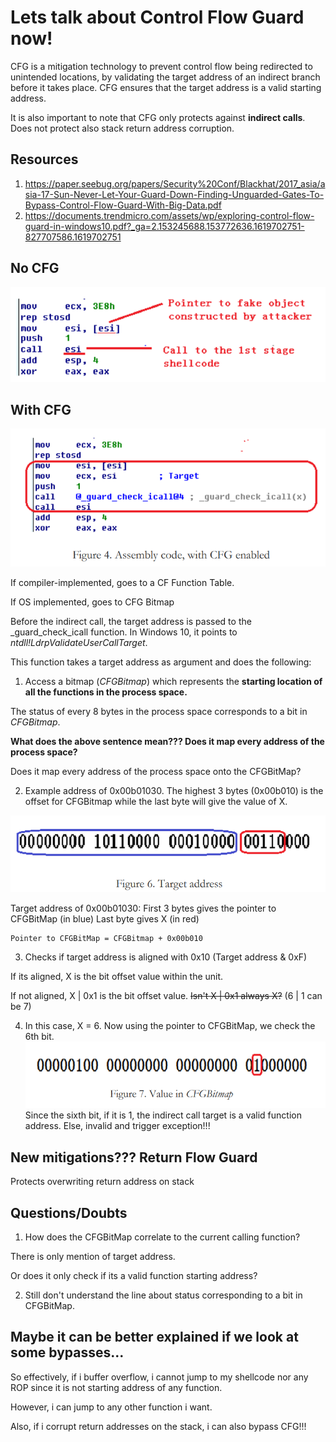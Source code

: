 # Lets talk about Control Flow Guard now!

CFG is a mitigation technology to prevent control flow being redirected to unintended locations, 
by validating the target address of an indirect branch before it takes place. CFG ensures that the target address is a valid starting address.

It is also important to note that CFG only protects against **indirect calls**. Does not protect also stack return address corruption.

## Resources
1) https://paper.seebug.org/papers/Security%20Conf/Blackhat/2017_asia/asia-17-Sun-Never-Let-Your-Guard-Down-Finding-Unguarded-Gates-To-Bypass-Control-Flow-Guard-With-Big-Data.pdf
2) https://documents.trendmicro.com/assets/wp/exploring-control-flow-guard-in-windows10.pdf?_ga=2.153245688.153772636.1619702751-827707586.1619702751

## No CFG
![plot](./Images/NoCFG.PNG)

## With CFG
![plot](./Images/WithCFG.PNG)

If compiler-implemented, goes to a CF Function Table.

If OS implemented, goes to CFG Bitmap

Before the indirect call, the target address is passed to the _guard_check_icall function.
In Windows 10, it points to *ntdll!LdrpValidateUserCallTarget*.

This function takes a target address as argument and does the following:

1) Access a bitmap (*CFGBitmap*) which represents the **starting location of all the functions in the process space.** 

The status of every 8 bytes in the process space corresponds to a bit in *CFGBitmap*.

**What does the above sentence mean??? Does it map every address of the process space?**

Does it map every address of the process space onto the CFGBitMap?

2) Example address of 0x00b01030. The highest 3 bytes (0x00b010) is the offset for CFGBitmap while 
the last byte will give the value of X. 

![plot](./Images/TargetAddress.PNG)

Target address of 0x00b01030:
First 3 bytes gives the pointer to CFGBitMap (in blue)
Last byte gives X (in red)

```
Pointer to CFGBitMap = CFGBitmap + 0x00b010
```

3) Checks if target address is aligned with 0x10 (Target address & 0xF)

If its aligned, X is the bit offset value within the unit.

If not aligned, X | 0x1 is the bit offset value. ~~Isn't X | 0x1 always X?~~ (6 | 1 can be 7)

4) In this case, X = 6. Now using the pointer to CFGBitMap, we check the 6th bit.
![plot](./Images/ValueInCFGBitMap.PNG)
Since the sixth bit, if it is 1, the indirect call target is a valid function address.
Else, invalid and trigger exception!!!

## New mitigations??? Return Flow Guard 
Protects overwriting return address on stack

## Questions/Doubts

1) How does the CFGBitMap correlate to the current calling function?

There is only mention of target address. 
 
Or does it only check if its a valid function starting address?

2) Still don't understand the line about status corresponding to a bit in CFGBitMap.

## Maybe it can be better explained if we look at some bypasses...

So effectively, if i buffer overflow, i cannot jump to my shellcode nor any ROP since it is not starting address of any function.

However, i can jump to any other function i want.

Also, if i corrupt return addresses on the stack, i can also bypass CFG!!!